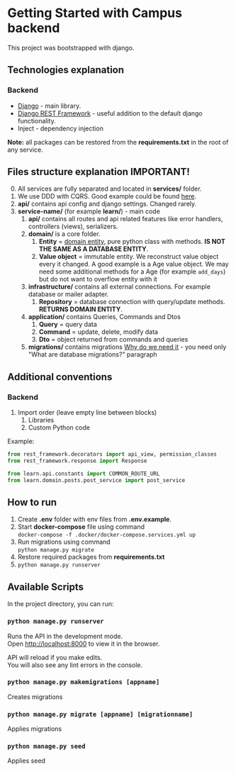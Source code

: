 # Getting Started with Campus backend

This project was bootstrapped with django.

## Technologies explanation
### Backend
- [Django](https://www.djangoproject.com/) - main library.
- [Django REST Framework](https://www.django-rest-framework.org/) - useful addition to the default django functionality.
- Inject - dependency injection

**Note:** all packages can be restored from the **requirements.txt** in the root of any service.

## Files structure explanation **IMPORTANT!**
0. All services are fully separated and located in **services/** folder.
1. We use DDD with CQRS. Good example could be found [here](https://breadcrumbscollector.tech/the-clean-architecture-in-python-how-to-write-testable-and-flexible-code/).
2. **api/** contains api config and django settings. Changed rarely.
3. **service-name/** (for example **learn/**) - main code
    1. **api/** contains all routes and api related features like error handlers, controllers (views), serializers.
    2. **domain/** is a core folder. 
        1. **Entity** = [domain entity](https://khalilstemmler.com/articles/typescript-domain-driven-design/entities/), pure python class with methods. **IS NOT THE SAME AS A DATABASE ENTITY**.
        2. **Value object** = immutable entity. We reconstruct value object every it changed. A good example is a Age value object. We may need some additional methods for a Age (for example `add_days`) but do not want to overflow entity with it
    3. **infrastructure/** contains all external connections. For example database or mailer adapter.
        1. **Repository** = database connection with query/update methods. **RETURNS DOMAIN ENTITY**.
    4. **application/** contains Queries, Commands and Dtos
        1. **Query** = query data
        2. **Command** = update, delete, modify data
        3. **Dto** = object returned from commands and queries
    5. **migrations/** contains migrations [Why do we need it](https://www.prisma.io/dataguide/types/relational/what-are-database-migrations#what-are-database-migrations) - you need only "What are database migrations?" paragraph

## Additional conventions
### Backend
1. Import order (leave empty line between blocks)
    1. Libraries
    2. Custom Python code

Example:
```python
from rest_framework.decorators import api_view, permission_classes
from rest_framework.response import Response

from learn.api.constants import COMMON_ROUTE_URL
from learn.domain.posts.post_service import post_service
```

## How to run
1. Create **.env** folder with env files from **.env.example**.
2. Start **docker-compose** file using command \
`docker-compose -f .docker/docker-compose.services.yml up`
3. Run migrations using command \
`python manage.py migrate`
4. Restore required packages from **requirements.txt**
5. `python manage.py runserver`

## Available Scripts

In the project directory, you can run:

### `python manage.py runserver`

Runs the API in the development mode.\
Open [http://localhost:8000](http://localhost:8000) to view it in the browser.

API will reload if you make edits.\
You will also see any lint errors in the console.

### `python manage.py makemigrations [appname]`

Creates migrations

### `python manage.py migrate [appname] [migrationname]`

Applies migrations

### `python manage.py seed`

Applies seed